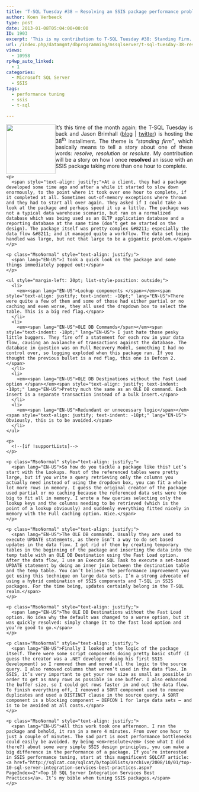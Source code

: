 ```yaml
---
title: 'T-SQL Tuesday #38 – Resolving an SSIS package performance problem'
author: Koen Verbeeck
type: post
date: 2013-01-08T05:04:00+00:00
ID: 1903
excerpt: 'This is my contribution to T-SQL Tuesday #38: Standing Firm. I describe how I resolved an SSIS package performance issue.'
url: /index.php/datamgmt/dbprogramming/mssqlserver/t-sql-tuesday-38-resolving/
views:
  - 10958
rp4wp_auto_linked:
  - 1
categories:
  - Microsoft SQL Server
  - SSIS
tags:
  - performance tuning
  - ssis
  - t-sql

---
```

<p class="MsoNormal" style="text-align: justify;">
  <span lang="EN-US"> </span>
</p>

<div class="image_block" style="text-align: justify;">
  <div class="image_block" style="text-align: justify;">
    <a href="http://jasonbrimhall.info/2013/01/02/t-sql-tuesday-38-standing-firm/"><img style="float: left;" src="/wp-content/uploads/users/koenverbeeck/TSQL2sday37/TSQL2sday.PNG?mtime=1355209029" alt="" width="133" height="134" /></a>
  </div>
  
  <p>
    It’s this time of the month again: the T-SQL Tuesday is back and Jason Brimhall (<a href="http://jasonbrimhall.info/">blog</a> | <a href="https://twitter.com/sqlrnnr">twitter</a>) is hosting the 38<sup>th</sup> installment. The theme is <em>“standing firm”</em>, which basically means to tell a story about one of these words: <em>resolve, resolution</em> or <em>resolute</em>. My contribution will be a story on how I once <strong>resolved<em> </em></strong>an issue with an SSIS package taking more than one hour to complete.</div> 
    
    <p>
      <span style="text-align: justify;">At a client, they had a package developed some time ago and after a while it started to slow down enormously, to the point where it took over one hour to complete, if it completed at all. Sometimes out-of-memory exceptions where thrown and they had to start all over again. They asked if I could take a look at the package and perhaps speed it up a little. The package was not a typical data warehouse scenario, but ran on a normalized database which was being used as an OLTP application database and a reporting database at the same time (don’t get me started on the design). The package itself was pretty complex &#8211; especially the data flow &#8211; and it managed quite a workflow. The data set being handled was large, but not that large to be a gigantic problem.</span>
    </p>
    
    <p class="MsoNormal" style="text-align: justify;">
      <span lang="EN-US">I took a quick look on the package and some things immediately popped out:</span>
    </p>
    
    <ul style="margin-left: 20pt; list-style-position: outside;">
      <li>
        <em><span lang="EN-US">Lookup components </span></em><span style="text-align: justify; text-indent: -18pt;" lang="EN-US">There were quite a few of them and some of those had either partial or no caching and even worse, they all used the dropdown box to select the table. This is a big red flag.</span>
      </li>
      <li>
        <em><span lang="EN-US">OLE DB Commands</span></em><span style="text-indent: -18pt;" lang="EN-US"> I just hate those pesky little buggers. They fire off a statement for each row in your data flow, causing an avalanche of transactions against the database. The database in question was on Full Recovery Model, something I had no control over, so logging exploded when this package ran. If you thought the previous bullet is a red flag, this one is Defcon 2.</span>
      </li>
      <li>
        <em><span lang="EN-US">OLE DB Destinations without the Fast Load option </span></em><span style="text-align: justify; text-indent: -18pt;" lang="EN-US">Pretty much the same as an OLE DB command. Each insert is a separate transaction instead of a bulk insert.</span>
      </li>
      <li>
        <em><span lang="EN-US">Redundant or unnecessary logic</span></em><span style="text-align: justify; text-indent: -18pt;" lang="EN-US"> Obviously, this is to be avoided.</span>
      </li>
    </ul>
    
    <p>
      <!--[if !supportLists]-->
    </p>
    
    <p class="MsoNormal" style="text-align: justify;">
      <span lang="EN-US">So how do you tackle a package like this? Let’s start with the Lookups. Most of the referenced tables were pretty large, but if you write a query retrieving only the columns you actually need instead of using the dropdown box, you can fit a whole lot more rows in memory. I guess the original creator of the package used partial or no caching because the referenced data sets were too big to fit all in memory. I wrote a few queries selecting only the lookup keys and the columns needing to be retrieved (which is the point of a lookup obviously) and suddenly everything fitted nicely in memory with the Full caching option. Nice.</span>
    </p>
    
    <p class="MsoNormal" style="text-align: justify;">
      <span lang="EN-US">The OLE DB commands. Usually they are used to execute UPDATE statements, as there isn’t a way to do set based updates in the data flow. I got rid of them by creating temporary tables in the beginning of the package and inserting the data into the temp table with an OLE DB Destination using the Fast Load option. After the data flow, I use an Execute SQL Task to execute a set-based UPDATE statement by doing an inner join between the destination table and the temp table. You can’t believe the performance improvement you get using this technique on large data sets. I’m a strong advocate of using a hybrid combination of SSIS components and T-SQL in SSIS packages. For the time being, updates certainly belong in the T-SQL realm.</span>
    </p>
    
    <p class="MsoNormal" style="text-align: justify;">
      <span lang="EN-US">The OLE DB Destinations without the Fast Load option. No idea why the default was changed to a worse option, but it was quickly resolved: simply change it to the fast load option and you’re good to go.</span>
    </p>
    
    <p class="MsoNormal" style="text-align: justify;">
      <span lang="EN-US">Finally I looked at the logic of the package itself. There were some script components doing pretty basic stuff (I guess the creator was a .NET developer doing his first SSIS development) so I removed them and moved all the logic to the source query. I also removed columns that weren’t used in the data flow. In SSIS, it’s very important to get your row size as small as possible in order to get as many rows as possible in one buffer. I also enhanced the buffer size, so I could get rows faster in and out the data flow. To finish everything off, I removed a SORT component used to remove duplicates and used a DISTINCT clause in the source query. A SORT component is a blocking component – DEFCON 1 for large data sets – and is to be avoided at all costs.</span>
    </p>
    
    <p class="MsoNormal" style="text-align: justify;">
      <span lang="EN-US">All this work took one afternoon. I ran the package and behold, it ran in a mere 4 minutes. From over one hour to just a couple of minutes. The sad part is most performance bottlenecks could easily be avoided. By being <em>resolute</em> (see what I did there?) about some very simple SSIS design principles, you can make a big difference in the performance of a package. If you’re interested in SSIS performance tuning, start at this magnificent SQLCAT article: <a href="http://sqlcat.com/sqlcat/b/top10lists/archive/2008/10/01/top-10-sql-server-integration-services-best-practices.aspx?PageIndex=2">Top 10 SQL Server Integration Services Best Practices</a>. It’s my bible when tuning SSIS packages.</span>
    </p>